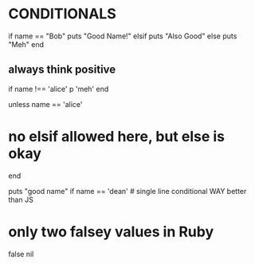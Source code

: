 # CONDITIONALS

if name == "Bob"
  puts "Good Name!"
elsif
  puts "Also Good"
else
  puts "Meh"
end
 
## always think positive

if name !== 'alice'
  p 'meh'
end

unless name == 'alice'
  # no elsif allowed here, but else is okay
end

puts "good name" if name == 'dean' # single line conditional WAY better than JS

# only two falsey values in Ruby
false
nil




